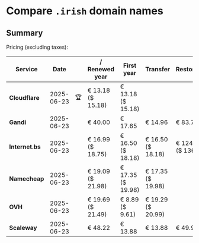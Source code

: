 # Compare `.irish` domain names

## Summary

Pricing (excluding taxes):

| Service | Date |  | / Renewed year | First year | Transfer | Restoration |
|--|--|--|--|--|--|--|
| **Cloudflare** | 2025-06-23 | 🏆 | € 13.18<br>($ 15.18) | € 13.18<br>($ 15.18) |  |  |
| **Gandi** | 2025-06-23 |  | € 40.00 | € 17.65 | € 14.96 | € 83.77 |
| **Internet.bs** | 2025-06-23 |  | € 16.99<br>($ 18.75) | € 16.50<br>($ 18.18) | € 16.50<br>($ 18.18) | € 124.29<br>($ 136.95) |
| **Namecheap** | 2025-06-23 |  | € 19.09<br>($ 21.98) | € 17.35<br>($ 19.98) | € 17.35<br>($ 19.98) |  |
| **OVH** | 2025-06-23 |  | € 19.69<br>($ 21.49) | € 8.89<br>($ 9.61) | € 19.29<br>($ 20.99) |  |
| **Scaleway** | 2025-06-23 |  | € 48.22 | € 13.88 | € 13.88 | € 49.99 |
